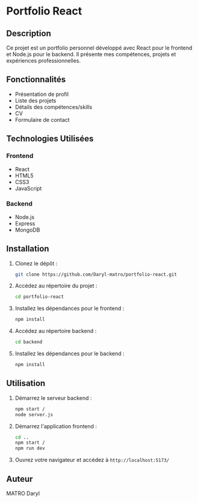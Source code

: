 # Portfolio React

## Description

Ce projet est un portfolio personnel développé avec React pour le frontend et Node.js pour le backend. Il présente mes compétences, projets et expériences professionnelles.

## Fonctionnalités

- Présentation de profil
- Liste des projets
- Détails des compétences/skills
- CV
- Formulaire de contact

## Technologies Utilisées

### Frontend

- React
- HTML5
- CSS3
- JavaScript

### Backend

- Node.js
- Express
- MongoDB

## Installation

1. Clonez le dépôt :

   ```bash
   git clone https://github.com/Daryl-matro/portfolio-react.git
   ```

2. Accédez au répertoire du projet :

   ```bash
   cd portfolio-react
   ```

3. Installez les dépendances pour le frontend :

   ```bash
   npm install
   ```

4. Accédez au répertoire backend :

   ```bash
   cd backend
   ```

5. Installez les dépendances pour le backend :

   ```bash
   npm install
   ```

## Utilisation

1. Démarrez le serveur backend :

   ```bash
   npm start /
   node server.js
   ```

2. Démarrez l'application frontend :

   ```bash
   cd ..
   npm start /
   npm run dev
   ```

3. Ouvrez votre navigateur et accédez à `http://localhost:5173/`

## Auteur

MATRO Daryl
